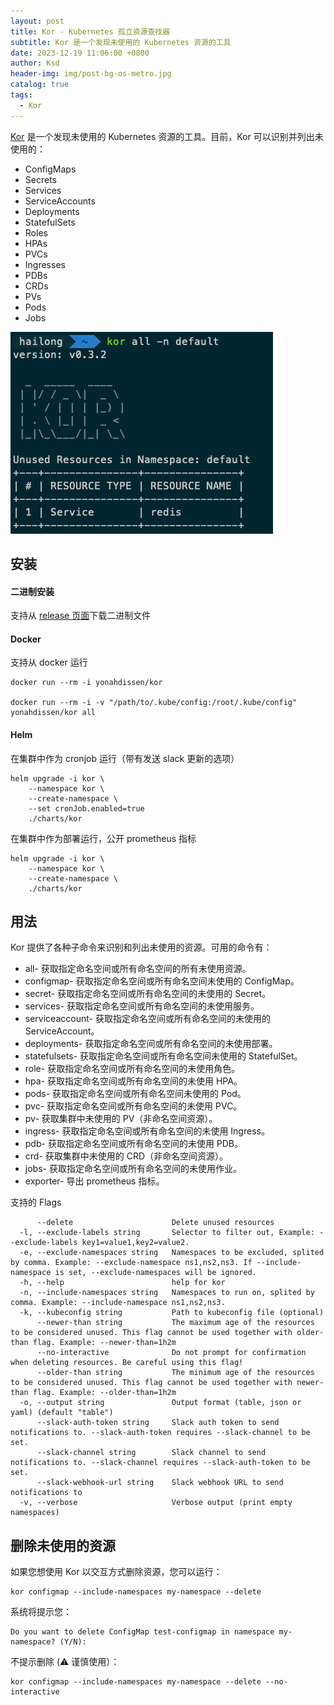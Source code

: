 ```yaml
---
layout: post
title: Kor - Kubernetes 孤立资源查找器
subtitle: Kor 是一个发现未使用的 Kubernetes 资源的工具
date: 2023-12-19 11:06:00 +0800
author: Ksd
header-img: img/post-bg-os-metro.jpg
catalog: true
tags:
  - Kor
---
```


[Kor](https://github.com/yonahd/kor) 是一个发现未使用的 Kubernetes 资源的工具。目前，Kor 可以识别并列出未使用的：

- ConfigMaps
- Secrets
- Services
- ServiceAccounts
- Deployments
- StatefulSets
- Roles
- HPAs
- PVCs
- Ingresses
- PDBs
- CRDs
- PVs
- Pods
- Jobs

![](https://raw.githubusercontent.com/kingsd041/picture/main/202312191018969.png)

## 安装

#### 二进制安装

支持从 [release 页面](https://github.com/yonahd/kor/releases)下载二进制文件

#### Docker

支持从 docker 运行

```
docker run --rm -i yonahdissen/kor

docker run --rm -i -v "/path/to/.kube/config:/root/.kube/config" yonahdissen/kor all
```

#### Helm

在集群中作为 cronjob 运行（带有发送 slack 更新的选项）

```
helm upgrade -i kor \
    --namespace kor \
    --create-namespace \
    --set cronJob.enabled=true
    ./charts/kor
```

在集群中作为部署运行，公开 prometheus 指标

```
helm upgrade -i kor \
    --namespace kor \
    --create-namespace \
    ./charts/kor
```

## 用法

Kor 提供了各种子命令来识别和列出未使用的资源。可用的命令有：

- all- 获取指定命名空间或所有命名空间的所有未使用资源。
- configmap- 获取指定命名空间或所有命名空间未使用的 ConfigMap。
- secret- 获取指定命名空间或所有命名空间的未使用的 Secret。
- services- 获取指定命名空间或所有命名空间的未使用服务。
- serviceaccount- 获取指定命名空间或所有命名空间的未使用的 ServiceAccount。
- deployments- 获取指定命名空间或所有命名空间的未使用部署。
- statefulsets- 获取指定命名空间或所有命名空间未使用的 StatefulSet。
- role- 获取指定命名空间或所有命名空间的未使用角色。
- hpa- 获取指定命名空间或所有命名空间的未使用 HPA。
- pods- 获取指定命名空间或所有命名空间未使用的 Pod。
- pvc- 获取指定命名空间或所有命名空间的未使用 PVC。
- pv- 获取集群中未使用的 PV（非命名空间资源）。
- ingress- 获取指定命名空间或所有命名空间的未使用 Ingress。
- pdb- 获取指定命名空间或所有命名空间的未使用 PDB。
- crd- 获取集群中未使用的 CRD（非命名空间资源）。
- jobs- 获取指定命名空间或所有命名空间的未使用作业。
- exporter- 导出 prometheus 指标。

支持的 Flags

```
      --delete                      Delete unused resources
  -l, --exclude-labels string       Selector to filter out, Example: --exclude-labels key1=value1,key2=value2.
  -e, --exclude-namespaces string   Namespaces to be excluded, splited by comma. Example: --exclude-namespace ns1,ns2,ns3. If --include-namespace is set, --exclude-namespaces will be ignored.
  -h, --help                        help for kor
  -n, --include-namespaces string   Namespaces to run on, splited by comma. Example: --include-namespace ns1,ns2,ns3.
  -k, --kubeconfig string           Path to kubeconfig file (optional)
      --newer-than string           The maximum age of the resources to be considered unused. This flag cannot be used together with older-than flag. Example: --newer-than=1h2m
      --no-interactive              Do not prompt for confirmation when deleting resources. Be careful using this flag!
      --older-than string           The minimum age of the resources to be considered unused. This flag cannot be used together with newer-than flag. Example: --older-than=1h2m
  -o, --output string               Output format (table, json or yaml) (default "table")
      --slack-auth-token string     Slack auth token to send notifications to. --slack-auth-token requires --slack-channel to be set.
      --slack-channel string        Slack channel to send notifications to. --slack-channel requires --slack-auth-token to be set.
      --slack-webhook-url string    Slack webhook URL to send notifications to
  -v, --verbose                     Verbose output (print empty namespaces)

```

## 删除未使用的资源

如果您想使用 Kor 以交互方式删除资源，您可以运行：

```
kor configmap --include-namespaces my-namespace --delete
```

系统将提示您：

```
Do you want to delete ConfigMap test-configmap in namespace my-namespace? (Y/N):
```

不提示删除 (⚠️ 谨慎使用）：

```
kor configmap --include-namespaces my-namespace --delete --no-interactive
```
